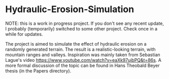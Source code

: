 # Hydraulic-Erosion-Simulation

NOTE: this is a work in progress project. If you don't see any recent update, I probably (temporarily) switched to some other project. Check once in a while for updates.

The project is aimed to simulate the effect of hydraulic erosion on a randomly generated terrain. The result is a realistic-looking terrain, with mountain ranges and valleys. Inspiration was mainly taken from Sebastian Lague's video https://www.youtube.com/watch?v=eaXk97ujbPQ&t=86s. A more formal discussion of the topic can be found in Hans Theobald Beyer thesis (in the Papers directory).

